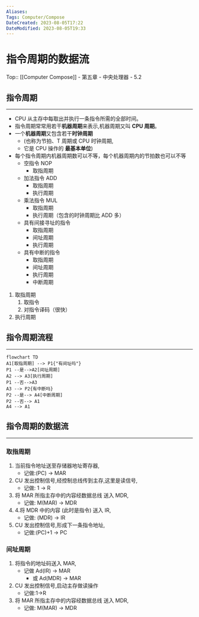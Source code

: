 ```yaml
---
Aliases: 
Tags: Computer/Compose 
DateCreated: 2023-08-05T17:22
DateModified: 2023-08-05T19:33
---
```

# 指令周期的数据流

Top:: [[Computer Compose]] - 第五章 - 中央处理器 - 5.2

## 指令周期
---
- CPU 从主存中每取出并执行一条指令所需的全部时间。
- 指令周期常常用若干**机器周期**来表示,机器周期又叫 **CPU 周期**。
- 一个**机器周期**又包含若干**时钟周期**
	- (也称为节拍、T 周期或 CPU 时钟周期,
	- 它是 CPU 操作的 **最基本单位**)
- 每个指令周期内机器周期数可以不等，每个机器周期内的节拍数也可以不等
	- 空指令 NOP
		- 取指周期
	- 加法指令 ADD
		- 取指周期
		- 执行周期
	- 乘法指令 MUL
		- 取指周期
		- 执行周期（包含的时钟周期比 ADD 多）
	- 具有间接寻址的指令
		- 取指周期
		- 间址周期
		- 执行周期
	- 具有中断的指令
		- 取指周期
		- 间址周期
		- 执行周期
		- 中断周期
1. 取指周期
	1. 取指令
	2. 对指令译码（很快）
2. 执行周期

## 指令周期流程
---

 ```mermaid
flowchart TD
A1[取指周期] --> P1{"有间址吗"}
P1 --是-->A2[间址周期]
A2 --> A3[执行周期]
P1 --否-->A3
A3 --> P2{有中断吗}
P2 --是--> A4[中断周期]
P2 --否--> A1
A4 --> A1
```

## 指令周期的数据流
---
### 取指周期

1. 当前指令地址送至存储器地址寄存器,
	- 记做:(PC) -> MAR
2. CU 发出控制信号,经控制总线传到主存,这里是读信号,
	- 记做: 1 -> R
3. 将 MAR 所指主存中的内容经数据总线 送入 MDR,
	- 记做: M(MAR) -> MDR
4. 4.将 MDR 中的内容 (此时是指令) 送入 IR,
	- 记做: (MDR) -> IR
5. CU 发出控制信号,形成下一条指令地址,
	- 记做:(PC)+1 -> PC
### 间址周期

1. 将指令的地址码送入 MAR,
	- 记做 Ad(IR) -> MAR
		- 或 Ad(MDR) -> MAR
2. CU 发出控制信号,启动主存做读操作
	- 记做:1→R
3. 将 MAR 所指主存中的内容经数据总线 送入 MDR,
	- 记做: M(MAR) -> MDR  
